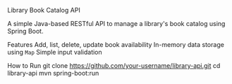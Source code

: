  Library Book Catalog API

A simple Java-based RESTful API to manage a library's book catalog using Spring Boot.

 Features
Add, list, delete, update book availability
 In-memory data storage using `Map`
Simple input validation

 How to Run
git clone https://github.com/your-username/library-api.git
cd library-api
mvn spring-boot:run
